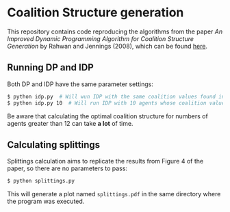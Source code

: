 # Coalition Structure generation

This repository contains code reproducing the algorithms from the paper _An Improved Dynamic Programming Algorithm for Coalition Structure Generation_ by Rahwan and Jennings (2008), which can be found [here](https://eprints.soton.ac.uk/265062/).

## Running DP and IDP

Both DP and IDP have the same parameter settings:

```sh
$ python idp.py  # Will wun IDP with the same coalition values found in Figure 2 of the paper
$ python idp.py 10  # Will run IDP with 10 agents whose coalition values are randomly generated (but controlled by a hard-coded seed for reproducibility)
```

Be aware that calculating the optimal coalition structure for numbers of agents greater than 12 can take **a lot** of time.

## Calculating splittings

Splittings calculation aims to replicate the results from Figure 4 of the paper, so there are no parameters to pass:

```sh
$ python splittings.py
```

This will generate a plot named `splittings.pdf` in the same directory where the program was executed.
